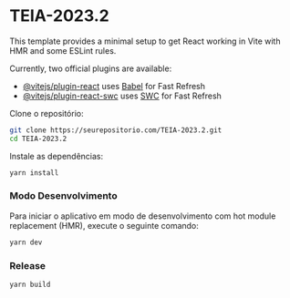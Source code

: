 # TEIA-2023.2

This template provides a minimal setup to get React working in Vite with HMR and some ESLint rules.

Currently, two official plugins are available:

- [@vitejs/plugin-react](https://github.com/vitejs/vite-plugin-react/blob/main/packages/plugin-react/README.md) uses [Babel](https://babeljs.io/) for Fast Refresh
- [@vitejs/plugin-react-swc](https://github.com/vitejs/vite-plugin-react-swc) uses [SWC](https://swc.rs/) for Fast Refresh

Clone o repositório:
```bash
git clone https://seurepositorio.com/TEIA-2023.2.git
cd TEIA-2023.2
```

Instale as dependências:
```bash
yarn install
```

### Modo Desenvolvimento

Para iniciar o aplicativo em modo de desenvolvimento com hot module replacement (HMR), execute o seguinte comando:

```bash
yarn dev
```

### Release

```bash
yarn build
```
